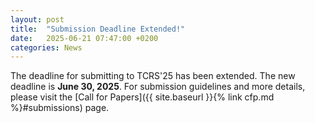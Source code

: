 ```yaml
---
layout: post
title:  "Submission Deadline Extended!"
date:   2025-06-21 07:47:00 +0200
categories: News
---
```


The deadline for submitting to TCRS'25 has been extended. The new deadline is **June 30, 2025**.
For submission guidelines and more details, please visit the [Call for Papers]({{ site.baseurl }}{% link cfp.md %}#submissions) page.
